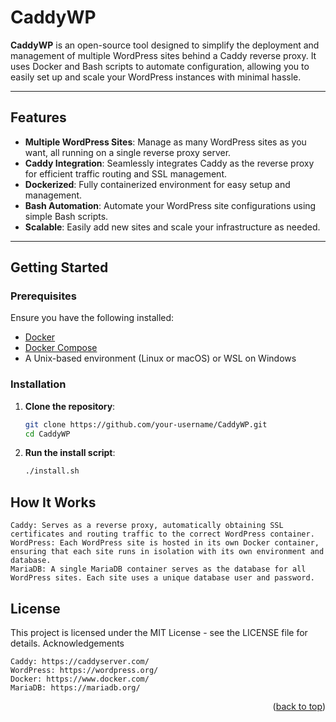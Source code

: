 # **CaddyWP**

**CaddyWP** is an open-source tool designed to simplify the deployment and management of multiple WordPress sites behind a Caddy reverse proxy. It uses Docker and Bash scripts to automate configuration, allowing you to easily set up and scale your WordPress instances with minimal hassle.

---

## **Features**

- **Multiple WordPress Sites**: Manage as many WordPress sites as you want, all running on a single reverse proxy server.
- **Caddy Integration**: Seamlessly integrates Caddy as the reverse proxy for efficient traffic routing and SSL management.
- **Dockerized**: Fully containerized environment for easy setup and management.
- **Bash Automation**: Automate your WordPress site configurations using simple Bash scripts.
- **Scalable**: Easily add new sites and scale your infrastructure as needed.

---

## **Getting Started**

### **Prerequisites**

Ensure you have the following installed:

- [Docker](https://www.docker.com/)
- [Docker Compose](https://docs.docker.com/compose/)
- A Unix-based environment (Linux or macOS) or WSL on Windows

### **Installation**

1. **Clone the repository**:
   ```bash
   git clone https://github.com/your-username/CaddyWP.git
   cd CaddyWP
   ```

2. **Run the install script**:
   ```bash
   ./install.sh
   ```

## How It Works

    Caddy: Serves as a reverse proxy, automatically obtaining SSL certificates and routing traffic to the correct WordPress container.
    WordPress: Each WordPress site is hosted in its own Docker container, ensuring that each site runs in isolation with its own environment and database.
    MariaDB: A single MariaDB container serves as the database for all WordPress sites. Each site uses a unique database user and password.

## License

This project is licensed under the MIT License - see the LICENSE file for details.
Acknowledgements

    Caddy: https://caddyserver.com/
    WordPress: https://wordpress.org/
    Docker: https://www.docker.com/
    MariaDB: https://mariadb.org/

<p align="right">(<a href="#top">back to top</a>)</p>
